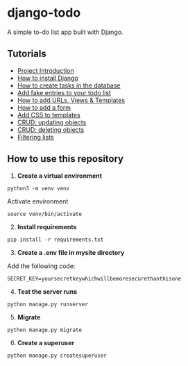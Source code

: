 # django-todo
A simple to-do list app built with Django.

## Tutorials

- [Project Introduction](https://ctrlzblog.com/tutorial-create-a-to-do-list-app/)
- [How to install Django](https://ctrlzblog.com/to-do-list-part-1-installing-django/)
- [How to create tasks in the database](https://ctrlzblog.com/to-do-list-part-2-apps-models/)
- [Add fake entries to your todo list](https://ctrlzblog.com/how-to-generate-fake-data-for-your-django-project-with-faker/)
- [How to add URLs, Views & Templates](https://ctrlzblog.com/to-do-list-part-3-urls-views-templates/)
- [How to add a form](https://ctrlzblog.com/to-do-list-part-4-adding-a-form/)
- [Add CSS to templates](https://ctrlzblog.com/to-do-list-part-5-improve-the-ui/)
- [CRUD: updating objects](https://ctrlzblog.com/to-do-list-part-6-edit-objects/)
- [CRUD: deleting objects](https://ctrlzblog.com/to-do-list-part-7-deleting-tasks/)
- [Filtering lists](https://ctrlzblog.com/to-do-list-part-8-filtering-tasks/)


## How to use this repository

1. **Create a virtual environment**

```
python3 -m venv venv
```

Activate environment
```
source venv/bin/activate
```

2. **Install requirements**
```
pip install -r requirements.txt
```

3. **Create a .env file in mysite directory**

Add the following code:
```
SECRET_KEY=yoursecretkeywhichwillbemoresecurethanthisone
```

4. **Test the server runs**
```
python manage.py runserver
```

5. **Migrate**
```
python manage.py migrate
```

6. **Create a superuser**
```
python manage.py createsuperuser
```
